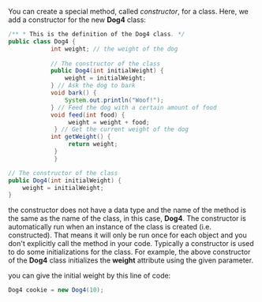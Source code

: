 You can create a special method, called _constructor_, for a class. Here, we add a constructor for the new **Dog4** class:
```java
/** * This is the definition of the Dog4 class. */ 
public class Dog4 { 
			int weight; // the weight of the dog 
			
			// The constructor of the class 
			public Dog4(int initialWeight) { 
				weight = initialWeight; 
			} // Ask the dog to bark 
			void bark() { 
				System.out.println("Woof!"); 
			} // Feed the dog with a certain amount of food 
			void feed(int food) {
				 weight = weight + food; 
			 } // Get the current weight of the dog 
			int getWeight() { 
				 return weight; 
			 } 
			 }
```
```java
// The constructor of the class 
public Dog4(int initialWeight) {
	weight = initialWeight;
}
```
the constructor does not have a data type and the name of the method is the same as the name of the class, in this case, **Dog4**. The constructor is automatically run when an instance of the class is created (i.e. constructed). That means it will only be run once for each object and you don't explicitly call the method in your code. Typically a constructor is used to do some initializations for the class. For example, the above constructor of the **Dog4** class initializes the **weight** attribute using the given parameter.

you can give the initial weight by this line of code:
```java
Dog4 cookie = new Dog4(10);
```